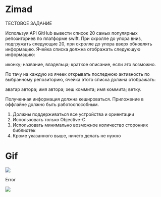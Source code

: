 # Zimad
ТЕСТОВОЕ ЗАДАНИЕ


Используя API GitHub вывести список 20 самых популярных репозиториев по платформе swift.
При скролле до упора вниз, подгружать следующие 20, при скролле до упора вверх обновлять информацию.
Ячейка списка должна отображать следующую информацию:

иконку;
название,
владельца;
краткое описание, если это возможно.


По тачу на каждую из ячеек открывать последнюю активность по выбранному репозиторию, ячейка этого списка должна
отображать:

аватар автора;
имя автора;
хеш коммита;
имя коммита;
ветку.


Полученная информация должна кешироваться. Приложение в оффлайне должно быть работоспособным.

1. Должны поддерживаться все устройства и ориентации
2. Использовать только Objective-C
3. Использовать минимально возможное количество сторонних библиотек
4. Кроме указанного выше, ничего делать не нужно

# Gif

![](Zimad.gif)

Error

![](ZimadAlertError.gif)

